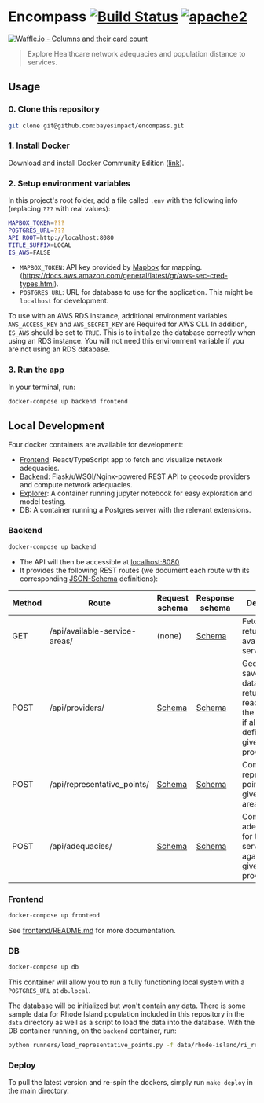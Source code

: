 # Encompass [![Build Status][build]](https://circleci.com/gh/bayesimpact/tds) [![apache2]](https://www.apache.org/licenses/LICENSE-2.0)

[build]: https://img.shields.io/circleci/project/bayesimpact/encompass.svg?branch=master&style=flat-square
[apache2]: https://img.shields.io/badge/License-Apache%202.0-blue.svg
[![Waffle.io - Columns and their card count](https://badge.waffle.io/bayesimpact/encompass.svg?columns=all)](http://waffle.io/bayesimpact/tds)

> Explore Healthcare network adequacies and population distance to services.

## Usage

### 0. Clone this repository
```bash
git clone git@github.com:bayesimpact/encompass.git
```

### 1. Install Docker

Download and install Docker Community Edition ([link](https://store.docker.com/search?offering=community&type=edition)).

### 2. Setup environment variables

In this project's root folder, add a file called `.env` with the following info (replacing `???` with real values):

```sh
MAPBOX_TOKEN=???
POSTGRES_URL=???
API_ROOT=http://localhost:8080
TITLE_SUFFIX=LOCAL
IS_AWS=FALSE
```

* `MAPBOX_TOKEN`: API key provided by [Mapbox](mapbox.com) for mapping.
(https://docs.aws.amazon.com/general/latest/gr/aws-sec-cred-types.html).
* `POSTGRES_URL`: URL for database to use for the application. This might be `localhost` for development.

To use with an AWS RDS instance, additional environment variables `AWS_ACCESS_KEY` and `AWS_SECRET_KEY` are Required for AWS CLI. In addition, `IS_AWS` should be set to `TRUE`. This is to initialize the database correctly when using an RDS instance. You will not need this environment variable if you are not using an RDS database.

### 3. Run the app

In your terminal, run:

```sh
docker-compose up backend frontend
```

## Local Development

Four docker containers are available for development:

- [Frontend](frontend/Dockerfile): React/TypeScript app to fetch and visualize network adequacies.
- [Backend](backend/Dockerfile): Flask/uWSGI/Nginx-powered REST API to geocode providers and compute network adequacies.
- [Explorer](explorer/Dockerfile): A container running jupyter notebook for easy exploration and model testing.
- DB: A container running a Postgres server with the relevant extensions.

### Backend

```sh
docker-compose up backend
```

- The API will then be accessible at [localhost:8080](http://localhost:8080)
- It provides the following REST routes (we document each route with its corresponding [JSON-Schema](https://spacetelescope.github.io/understanding-json-schema/) definitions):

| Method  | Route                               | Request schema  | Response schema | Description           |
|---------|-------------------------------------|-----------------|-----------------|-----------------------|
| GET     | /api/available-service-areas/       | (none)          | [Schema](shared/api-spec/available-service-areas-response.json) | Fetches and returns all available service areas |
| POST    | /api/providers/                     | [Schema](shared/api-spec/providers-request.json) | [Schema](shared/api-spec/providers-response.json) | Geocodes, saves to the database, and returns (or, reads from the database if already defined) the given providers |
| POST    | /api/representative_points/         | [Schema](shared/api-spec/representative-points-request.json) | [Schema](shared/api-spec/representative-points-response.json) | Computes representative points for the given service areas |
| POST    | /api/adequacies/                    | [Schema](shared/api-spec/adequacies-request.json) | [Schema](shared/api-spec/adequacies-response.json) | Computes adequacies for the given service areas against the given providers |

### Frontend

```sh
docker-compose up frontend
```

See [frontend/README.md](frontend/README.md) for more documentation.

### DB
```bash
docker-compose up db
```

This container will allow you to run a fully functioning local system with a `POSTGRES_URL` at `db.local`.

The database will be initialized but won't contain any data. There is some sample data for Rhode Island population included in this repository in the `data` directory as well as a script to load the data into the database. With the DB container running, on the `backend` container, run:
```bash
python runners/load_representative_points.py -f data/rhode-island/ri_representative_points.geojson
``` 

### Deploy
To pull the latest version and re-spin the dockers, simply run `make deploy` in the main directory.
